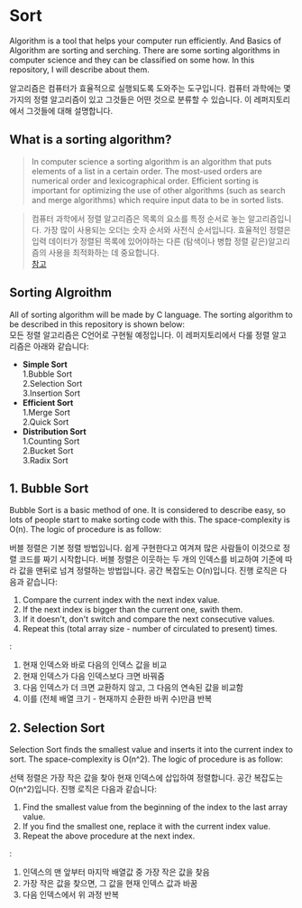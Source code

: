 # Sort
Algorithm is a tool that helps your computer run efficiently. And Basics of Algorithm are sorting and serching. There are some sorting algorithms in computer science and they can be classified on some how. In this repository, I will describe about them.

알고리즘은 컴퓨터가 효율적으로 실행되도록 도와주는 도구입니다. 컴퓨터 과학에는 몇 가지의 정렬 알고리즘이 있고 그것들은 어떤 것으로 분류할 수 있습니다. 이 레퍼지토리에서 그것들에 대해 설명합니다.  

## What is a sorting algorithm?  
>In computer science a sorting algorithm is an algorithm that puts elements of a list in a certain order. The most-used orders are numerical order and lexicographical order. Efficient sorting is important for optimizing the use of other algorithms (such as search and merge algorithms) which require input data to be in sorted lists.  

>컴퓨터 과학에서 정렬 알고리즘은 목록의 요소를 특정 순서로 놓는 알고리즘입니다. 가장 많이 사용되는 오더는 숫자 순서와 사전식 순서입니다. 효율적인 정렬은 입력 데이터가 정렬된 목록에 있어야하는 다른 (탐색이나 병합 정렬 같은)알고리즘의 사용을 최적화하는 데 중요합니다.  
[참고](https://en.wikipedia.org/wiki/Sorting_algorithm "wikipeida::Sorting Algorithm")

## Sorting Algroithm
All of sorting algorithm will be made by C language. The sorting algorithm to be described in this repository is shown below:  
모든 정렬 알고리즘은 C언어로 구현될 예정입니다. 이 레퍼지토리에서 다룰 정렬 알고리즘은 아래와 같습니다:  
* __Simple Sort__  
  1.Bubble Sort  
  2.Selection Sort  
  3.Insertion Sort  
* __Efficient Sort__  
  1.Merge Sort  
  2.Quick Sort  
* __Distribution Sort__  
  1.Counting Sort  
  2.Bucket Sort  
  3.Radix Sort  

## 1. Bubble Sort
Bubble Sort is a basic method of one. It is considered to describe easy, so lots of people start to make sorting code with this. The space-complexity is O(n). The logic of procedure is as follow:

버블 정렬은 기본 정렬 방법입니다. 쉽게 구현한다고 여겨져 많은 사람들이 이것으로 정렬 코드를 짜기 시작합니다. 버블 정렬은 이웃하는 두 개의 인덱스를 비교하여 기준에 따라 값을 맨뒤로 넘겨 정렬하는 방법입니다. 공간 복잡도는 O(n)입니다. 진행 로직은 다음과 같습니다:

1. Compare the current index with the next index value.
2. If the next index is bigger than the current one, swith them.
3. If it doesn't, don't switch and compare the next consecutive values.
4. Repeat this (total array size - number of circulated to present) times.  

:
1. 현재 인덱스와 바로 다음의 인덱스 값을 비교
2. 현재 인덱스가 다음 인덱스보다 크면 바꿔줌
3. 다음 인덱스가 더 크면 교환하지 않고, 그 다음의 연속된 값을 비교함
4. 이를 (전체 배열 크기 - 현재까지 순환한 바퀴 수)만큼 반복

## 2. Selection Sort
Selection Sort finds the smallest value and inserts it into the current index to sort. The space-complexity is O(n^2). The logic of procedure is as follow:

선택 정렬은 가장 작은 값을 찾아 현재 인덱스에 삽입하여 정렬합니다. 공간 복잡도는 O(n^2)입니다. 진행 로직은 다음과 같습니다:

1. Find the smallest value from the beginning of the index to the last array value.
2. If you find the smallest one, replace it with the current index value.
3. Repeat the above procedure at the next index.

:
1. 인덱스의 맨 앞부터 마지막 배열값 중 가장 작은 값을 찾음
2. 가장 작은 값을 찾으면, 그 값을 현재 인덱스 값과 바꿈
3. 다음 인덱스에서 위 과정 반복
